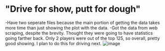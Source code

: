 # "Drive for show, putt for dough"

-Have two seperate files because the main portion of getting the data takes more time than just showing the plot with the data.
-Got the data from web scraping, despite the brevity. Thought they were going to have statistics going farther back. Only 2 players were out of the top 125, so overall, pretty good showing. I plan to do this for driving next.
![image](https://user-images.githubusercontent.com/62976976/81374062-2c008a00-90b3-11ea-8057-50e1b05461f8.png)
